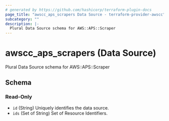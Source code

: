 ```yaml
---
# generated by https://github.com/hashicorp/terraform-plugin-docs
page_title: "awscc_aps_scrapers Data Source - terraform-provider-awscc"
subcategory: ""
description: |-
  Plural Data Source schema for AWS::APS::Scraper
---
```


# awscc_aps_scrapers (Data Source)

Plural Data Source schema for AWS::APS::Scraper



<!-- schema generated by tfplugindocs -->
## Schema

### Read-Only

- `id` (String) Uniquely identifies the data source.
- `ids` (Set of String) Set of Resource Identifiers.
